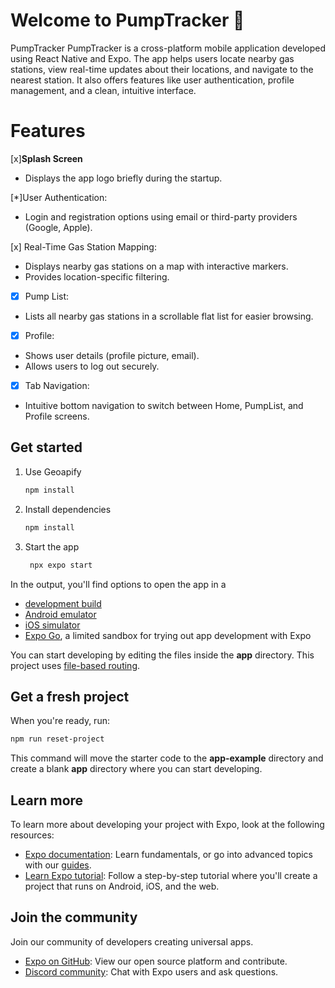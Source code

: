 # Welcome to PumpTracker 👋

PumpTracker
PumpTracker is a cross-platform mobile application developed using React Native and Expo. The app helps users locate nearby gas stations, view real-time updates about their locations, and navigate to the nearest station. It also offers features like user authentication, profile management, and a clean, intuitive interface.

# **Features**

[x]**Splash Screen**
- Displays the app logo briefly during the startup.

[*]User Authentication: 
- Login and registration options using email or third-party providers (Google, Apple).

[x] Real-Time Gas Station Mapping:
- Displays nearby gas stations on a map with interactive markers.
- Provides location-specific filtering.

-[x] Pump List:
- Lists all nearby gas stations in a scrollable flat list for easier browsing.

-[x] Profile:
- Shows user details (profile picture, email).
- Allows users to log out securely.

-[x] Tab Navigation: 
- Intuitive bottom navigation to switch between Home, PumpList, and Profile screens.

## Get started
1. Use Geoapify

   ```bash
   npm install
   ```

2. Install dependencies

   ```bash
   npm install
   ```

3. Start the app

   ```bash
    npx expo start
   ```

In the output, you'll find options to open the app in a

- [development build](https://docs.expo.dev/develop/development-builds/introduction/)
- [Android emulator](https://docs.expo.dev/workflow/android-studio-emulator/)
- [iOS simulator](https://docs.expo.dev/workflow/ios-simulator/)
- [Expo Go](https://expo.dev/go), a limited sandbox for trying out app development with Expo

You can start developing by editing the files inside the **app** directory. This project uses [file-based routing](https://docs.expo.dev/router/introduction).

## Get a fresh project

When you're ready, run:

```bash
npm run reset-project
```

This command will move the starter code to the **app-example** directory and create a blank **app** directory where you can start developing.

## Learn more

To learn more about developing your project with Expo, look at the following resources:

- [Expo documentation](https://docs.expo.dev/): Learn fundamentals, or go into advanced topics with our [guides](https://docs.expo.dev/guides).
- [Learn Expo tutorial](https://docs.expo.dev/tutorial/introduction/): Follow a step-by-step tutorial where you'll create a project that runs on Android, iOS, and the web.

## Join the community

Join our community of developers creating universal apps.

- [Expo on GitHub](https://github.com/expo/expo): View our open source platform and contribute.
- [Discord community](https://chat.expo.dev): Chat with Expo users and ask questions.
